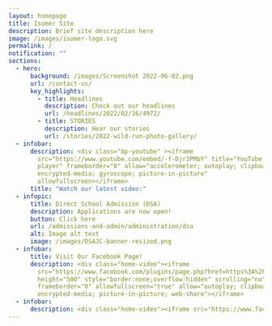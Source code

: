 ```yaml
---
layout: homepage
title: Isomer Site
description: Brief site description here
image: /images/isomer-logo.svg
permalink: /
notification: ""
sections:
  - hero:
      background: /images/Screenshot 2022-06-02.png
      url: /contact-us/
      key_highlights:
        - title: Headlines
          description: Check out our headlines
          url: /headlines/2022/02/16/4972/
        - title: STORIES
          description: Hear our stories
          url: /stories/2022-wild-run-photo-gallery/
  - infobar:
      description: <div class="bp-youtube" ><iframe
        src="https://www.youtube.com/embed/-f-Djr3PMbY" title="YouTube video
        player" frameborder="0" allow="accelerometer; autoplay; clipboard-write;
        encrypted-media; gyroscope; picture-in-picture"
        allowfullscreen></iframe>
      title: "Watch our latest video:"
  - infopic:
      title: Direct School Admission (DSA)
      description: Applications are now open!
      button: Click here
      url: /admissions-and-admin/administration/dsa
      alt: Image alt text
      image: /images/DSAJC-banner-resized.png
  - infobar:
      title: Visit Our Facebook Page!
      description: <div class="home-video"><iframe
        src="https://www.facebook.com/plugins/page.php?href=https%3A%2F%2Fwww.facebook.com%2FNanyangjc%2F&tabs=timeline&width=340&height=500&small_header=false&adapt_container_width=true&hide_cover=false&show_facepile=true&appId"
        height="500" style="border:none;overflow:hidden" scrolling="no"
        frameborder="0" allowfullscreen="true" allow="autoplay; clipboard-write;
        encrypted-media; picture-in-picture; web-share"></iframe>
  - infobar:
      description: <div class="home-video"><iframe src="https://www.facebook.com/plugins/post.php?href=https%3A%2F%2Fwww.facebook.com%2Fspcasingapore%2Fposts%2F10159324200898155&show_text=true&width=500" height="787" style="border:none;overflow:hidden" scrolling="no" frameborder="0" allowfullscreen="true" allow="autoplay; clipboard-write; encrypted-media; picture-in-picture; web-share"></iframe>
---
```


